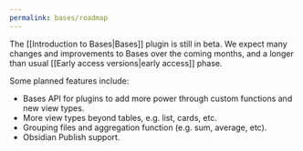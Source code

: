 ```yaml
---
permalink: bases/roadmap
---
```

The [[Introduction to Bases|Bases]] plugin is still in beta. We expect many changes and improvements to Bases over the coming months, and a longer than usual [[Early access versions|early access]] phase.

Some planned features include:

- Bases API for plugins to add more power through custom functions and new view types.
- More view types beyond tables, e.g. list, cards, etc.
- Grouping files and aggregation function (e.g. sum, average, etc).
- Obsidian Publish support.

